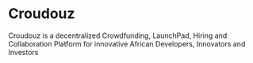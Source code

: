 # Croudouz

Croudouz is a decentralized Crowdfunding, LaunchPad, Hiring and Collaboration Platform for innovative African Developers, Innovators and Investors

